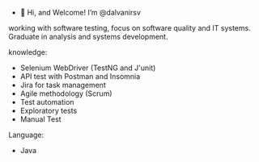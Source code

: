 - 👋 Hi, and Welcome! I’m @dalvanirsv

working with software testing, focus on software quality and IT systems. Graduate in analysis and systems development.

knowledge:

- Selenium WebDriver (TestNG and J'unit)
- API test with Postman and Insomnia 
- Jira for task management
- Agile methodology (Scrum)
- Test automation
- Exploratory tests
- Manual Test

Language:
- Java


<!---
dalvanirsv/dalvanirsv is a ✨ special ✨ repository because its `README.md` (this file) appears on your GitHub profile.
You can click the Preview link to take a look at your changes.
--->
